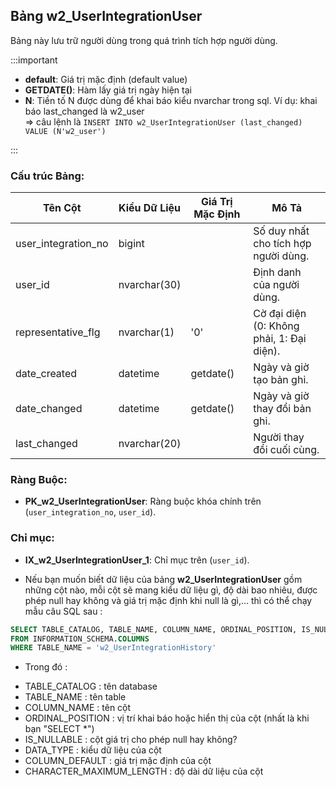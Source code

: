 ## Bảng w2_UserIntegrationUser

Bảng này lưu trữ người dùng trong quá trình tích hợp người dùng.

:::important

+ **default**: Giá trị mặc định (default value)
+ **GETDATE()**: Hàm lấy giá trị ngày hiện tại
+ **N**: Tiền tố N được dùng để khai báo kiểu nvarchar trong sql. Ví dụ: khai báo last_changed là w2_user  <br/> => câu lệnh là `INSERT INTO w2_UserIntegrationUser (last_changed) VALUE (N'w2_user')`

:::

### Cấu trúc Bảng:

| Tên Cột              | Kiểu Dữ Liệu | Giá Trị Mặc Định | Mô Tả                                      |
|----------------------|--------------|------------------|--------------------------------------------|
| user_integration_no  | bigint       |                  | Số duy nhất cho tích hợp người dùng.     |
| user_id              | nvarchar(30) |                  | Định danh của người dùng.                 |
| representative_flg   | nvarchar(1)  | '0'              | Cờ đại diện (0: Không phải, 1: Đại diện).|
| date_created         | datetime     | getdate()        | Ngày và giờ tạo bản ghi.                  |
| date_changed         | datetime     | getdate()        | Ngày và giờ thay đổi bản ghi.            |
| last_changed         | nvarchar(20) |                  | Người thay đổi cuối cùng.                 |

### Ràng Buộc:

- **PK_w2_UserIntegrationUser**: Ràng buộc khóa chính trên (`user_integration_no`, `user_id`).

### Chỉ mục:

- **IX_w2_UserIntegrationUser_1**: Chỉ mục trên (`user_id`).


- Nếu bạn muốn biết dữ liệu của bảng **w2_UserIntegrationUser** gồm những cột nào, mỗi cột sẽ mang kiểu dữ liệu gì, độ dài bao nhiêu, được phép null hay không và giá trị mặc định khi null là gì,... thì có thể chạy mẫu câu SQL sau :

```sql
SELECT TABLE_CATALOG, TABLE_NAME, COLUMN_NAME, ORDINAL_POSITION, IS_NULLABLE, DATA_TYPE, CHARACTER_MAXIMUM_LENGTH, COLUMN_DEFAULT
FROM INFORMATION_SCHEMA.COLUMNS
WHERE TABLE_NAME = 'w2_UserIntegrationHistory'
```

* Trong đó :

- TABLE_CATALOG : tên database
- TABLE_NAME : tên table
- COLUMN_NAME : tên cột
- ORDINAL_POSITION : vị trí khai báo hoặc hiển thị của cột (nhất là khi bạn "SELECT *")
- IS_NULLABLE : cột giá trị cho phép null hay không?
- DATA_TYPE : kiểu dữ liệu của cột
- COLUMN_DEFAULT : giá trị mặc định của cột
- CHARACTER_MAXIMUM_LENGTH : độ dài dữ liệu của cột
